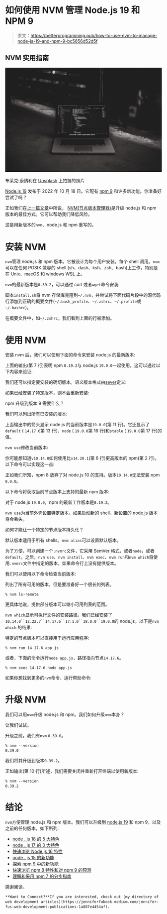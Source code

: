 # 如何使用 NVM 管理 Node.js 19 和 NPM 9

> 原文：<https://betterprogramming.pub/how-to-use-nvm-to-manage-node-js-19-and-npm-9-bc5656d52d5f>

## NVM 实用指南

![](img/c5f79d49bb4eaf1b2eb2cb7f1a65a528.png)

布莱克·康纳利在 [Unsplash](https://unsplash.com?utm_source=medium&utm_medium=referral) 上拍摄的照片

[Node.js 19](https://nodejs.org/en/blog/release/v19.0.0/) 发布于 2022 年 10 月 18 日。它配有 [npm 9](https://medium.com/p/bea4631a96d6) 和许多新功能。你准备好尝试了吗？

正如我们在[上一篇文章](/how-to-use-nvm-to-manage-node-js-17-and-npm-8-2da8bf3ca5e9)中所说， [NVM(节点版本管理器)](https://github.com/nvm-sh/nvm)是升级 node.js 和 npm 版本的最佳方式。它可以帮助我们降低风险。

这是用新版本的`nvm`、node.js 和 npm 重写的。

# 安装 NVM

`nvm`管理 node.js 和 npm 版本。它被设计为每个用户安装，每个 shell 调用。`nvm`可以在任何 POSIX 兼容的 shell (sh、dash、ksh、zsh、bash)上工作，特别是在 Unix、macOS 和 windows WSL 上。

`nvm`的最新版本是`0.39.2`，可以通过 curl 或者`wget`命令安装:

脚本`install.sh`将 nvm 存储库克隆到`~/.nvm`，并尝试将下面代码片段中的源代码行添加到正确的概要文件(`~/.bash_profile`、`~/.zshrc`、`~/.profile`或`~/.bashrc`)。

在概要文件中，如`~/.zshrc`，我们看到上面的行被添加。

# 使用 NVM

安装 nvm 后，我们可以使用下面的命令来安装 node.js 的最新版本:

上面的输出(第 7 行)表明 npm `8.19.2`与 node.js `19.0.0`一起使用。这可以通过以下内容来验证:

我们还可以指定要安装的确切版本。语义版本格式由[sever](https://semver.org/)定义:

如果已经安装了特定版本，则不会重新安装:

npm 升级到版本 9 需要什么？

我们可以列出所有已安装的版本:

上面输出中的箭头显示 node.js 的当前版本是`19.0.0`(第 11 行)。它还显示了`default` ( `14.17.6`第 13 行)、`node` ( `19.0.0`第 16 行)和`stable` ( `19.0.0`第 17 行)的值。

`nvm use`修改当前版本:

你可能想知道`v10.14.0`如何使用比`v14.20.1`(第 6 行)更高版本的 npm(第 2 行)。以下命令可以实现这一点:

正如我们所知，npm 8 放弃了对 node.js 10 的支持。版本`10.14.0`无法安装 npm `8.0.0`。

以下命令将获取当前节点版本上支持的最新 npm 版本:

对于 node.js `19.0.0`，npm 的最新工作版本是`8.19.2`。

`nvm use`为当前外壳设置特定版本。如果启动新的 shell，新设置的 node.js 版本将会丢失。

如何才能让一个特定的节点版本持久化？

默认版本适用于所有 shells。`nvm alias`可以设置默认版本。

为了方便，可以创建一个`.nvmrc`文件，它采用 SemVer 格式，或者`node`，或者`default`。之后，`nvm use`、`nvm install`、`nvm exec`、`nvm run`和`nvm which`将使用`.nvmrc`文件中指定的版本，如果命令行上没有提供版本。

我们可以使用以下命令检查当前版本:

列出了所有可用的版本，但是要准备好一个很长的列表。

```
% nvm ls-remote
```

更具体地说，提供部分版本可以缩小可用列表的范围。

`nvm which`显示可执行文件的安装路径。我们已经安装了`10.14.0``12.22.7``14.17.6``17.1.0``18.0.0``19.0.0`的 node.js。以下是`nvm which` 的结果:

特定的节点版本可以直接用于运行应用程序:

```
% nvm run 14.17.6 app.js
```

或者，下面的命令运行`node app.js`，路径指向节点`14.17.6`。

```
% nvm exec 14.17.6 node app.js
```

如果你想找到更多的`nvm`命令，运行帮助命令:

# 升级 NVM

我们可以用`nvm`升级 node.js 和 npm。我们如何升级`nvm`本身？

让我们试试。

升级之前，我们有`nvm` `0.39.0`。

```
% nvm --version
0.39.0
```

我们将其升级到版本`0.39.2`。

正如输出(第 10 行)所述，我们需要关闭并重新打开终端以使用新版本:

```
% nvm --version
0.39.2
```

# 结论

`nvm`方便管理 node.js 和 npm 版本。我们可以升级到 [node.js 19](/6-major-features-of-node-js-19-b98e28b9670c) 和 npm 9，以及之前的任何版本，如下所列:

*   [node . js 18 的 5 大特色](/5-major-features-of-node-js-18-5f4a164cc9fc)
*   [node . js 17 的 3 大特色](/3-major-features-of-node-js-17-4bee7135df02)
*   [快速浏览 Node.js 16 特性](/a-quick-look-at-the-node-js-16-features-d616e8b2f29)
*   [node . js 15 的新功能](https://medium.com/better-programming/whats-new-in-node-js-15-fc24e87e2590)
*   [探索 npm 9 中的新功能](https://medium.com/p/bea4631a96d6)
*   [快速浏览 npm 8 特性和对 npm 9 的预测](/what-might-be-coming-in-npm-9-6985cf2678a6)
*   [理解和采用 npm 7 的分步指南](https://medium.com/better-programming/the-step-by-step-guide-to-understanding-and-adopting-npm-7-914504f7090f)

感谢阅读。

```
**Want to Connect?**If you are interested, check out [my directory of web development articles](https://jenniferfubook.medium.com/jennifer-fus-web-development-publications-1a887e4454af).
```
